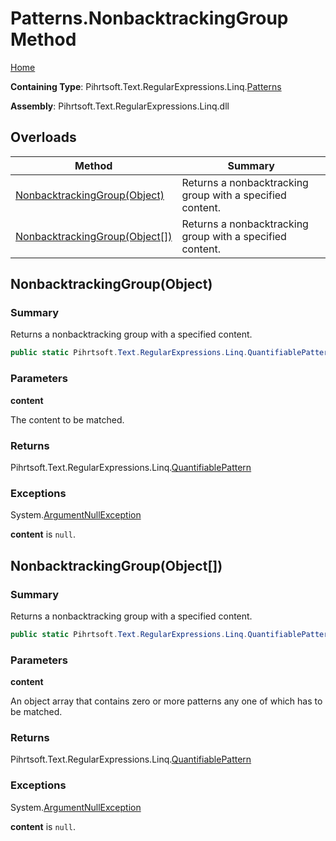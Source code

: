 # Patterns\.NonbacktrackingGroup Method

[Home](../../../../../../README.md)

**Containing Type**: Pihrtsoft\.Text\.RegularExpressions\.Linq\.[Patterns](../README.md)

**Assembly**: Pihrtsoft\.Text\.RegularExpressions\.Linq\.dll

## Overloads

| Method | Summary |
| ------ | ------- |
| [NonbacktrackingGroup(Object)](#Pihrtsoft_Text_RegularExpressions_Linq_Patterns_NonbacktrackingGroup_System_Object_) | Returns a nonbacktracking group with a specified content\. |
| [NonbacktrackingGroup(Object\[\])](#Pihrtsoft_Text_RegularExpressions_Linq_Patterns_NonbacktrackingGroup_System_Object___) | Returns a nonbacktracking group with a specified content\. |

## NonbacktrackingGroup\(Object\) <a name="Pihrtsoft_Text_RegularExpressions_Linq_Patterns_NonbacktrackingGroup_System_Object_"></a>

### Summary

Returns a nonbacktracking group with a specified content\.

```csharp
public static Pihrtsoft.Text.RegularExpressions.Linq.QuantifiablePattern NonbacktrackingGroup(object content)
```

### Parameters

**content**

The content to be matched\.

### Returns

Pihrtsoft\.Text\.RegularExpressions\.Linq\.[QuantifiablePattern](../../QuantifiablePattern/README.md)

### Exceptions

System\.[ArgumentNullException](https://docs.microsoft.com/en-us/dotnet/api/system.argumentnullexception)

**content** is `null`\.

## NonbacktrackingGroup\(Object\[\]\) <a name="Pihrtsoft_Text_RegularExpressions_Linq_Patterns_NonbacktrackingGroup_System_Object___"></a>

### Summary

Returns a nonbacktracking group with a specified content\.

```csharp
public static Pihrtsoft.Text.RegularExpressions.Linq.QuantifiablePattern NonbacktrackingGroup(params object[] content)
```

### Parameters

**content**

An object array that contains zero or more patterns any one of which has to be matched\.

### Returns

Pihrtsoft\.Text\.RegularExpressions\.Linq\.[QuantifiablePattern](../../QuantifiablePattern/README.md)

### Exceptions

System\.[ArgumentNullException](https://docs.microsoft.com/en-us/dotnet/api/system.argumentnullexception)

**content** is `null`\.

